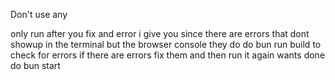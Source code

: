 Don't use any

only run after you fix and error i give you since there are errors that dont showup in the terminal but the browser console they do do bun run build to check for errors if there are errors fix them and then run it again wants done do bun start